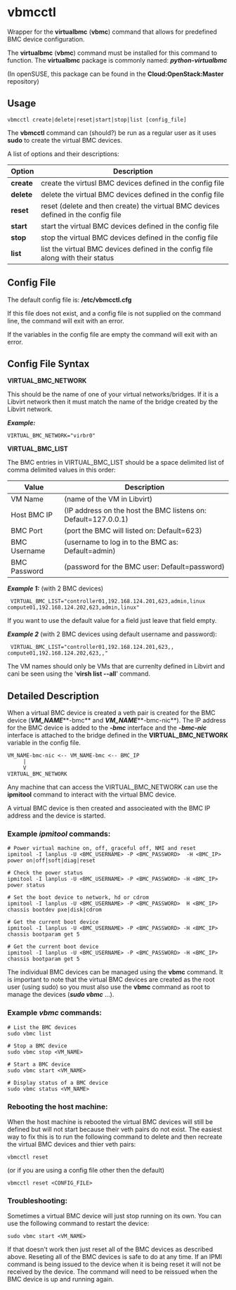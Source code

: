 # vbmcctl
Wrapper for the **virtualbmc** (**vbmc**) command that allows for predefined BMC device configuration.

The **virtualbmc** (**vbmc**) command must be installed for this command to function. The **virtualbmc** package is commonly named: ***python-virtualbmc*** 

(In openSUSE, this package can be found in the **Cloud:OpenStack:Master** repository)


## Usage
```
vbmcctl create|delete|reset|start|stop|list [config_file]
```
The **vbmcctl** command can (should?) be run as a regular user as it uses **sudo** to create the virtual BMC devices.

A list of options and their descriptions:

Option | Description
------------ | -------------
**create** |		create the virtusl BMC devices defined in the config file
**delete** |		delete the virtual BMC devices defined in the config file
**reset** |	reset (delete and then create) the virtual BMC devices defined in the config file
**start** |	start the virtual BMC devices defined in the config file
**stop** |	stop the virtual BMC devices defined in the config file
**list** |		list the virtual BMC devices defined in the config file along with their status

## Config File
The default config file is: **/etc/vbmcctl.cfg**

If this file does not exist, and a config file is not supplied on the command line, the command will exit with an error.

If the variables in the config file are empty the command will exit with an error.

## Config File Syntax

**VIRTUAL_BMC_NETWORK**

This should be the name of one of your virtual networks/bridges. If it is a Libvirt network then it must match the name of the bridge created by the Libvirt network.

***Example:***

	VIRTUAL_BMC_NETWORK="virbr0"
	

**VIRTUAL_BMC_LIST**

The BMC entries in VIRTUAL_BMC_LIST should be a space delimited list of comma delimited values in this order: 

Value | Description
------------ | -------------
VM Name |  (name of the VM in Libvirt)
Host BMC IP |  (IP address on the host the BMC listens on: Default=127.0.0.1)
BMC Port | (port the BMC will listed on: Default=623)
 BMC Username |  (username to log in to the BMC as: Default=admin)
 BMC Password |  (password for the BMC user: Default=password)

***Example 1:*** (with 2 BMC devices)
 
	 VIRTUAL_BMC_LIST="controller01,192.168.124.201,623,admin,linux compute01,192.168.124.202,623,admin,linux"

If you want to use the default value for a field just leave that field empty.

***Example 2*** (with 2 BMC devices using default username and password):

	 VIRTUAL_BMC_LIST="controller01,192.168.124.201,623,, compute01,192.168.124.202,623,,"

The VM names should only be VMs that are currenlty defined in Libvirt and cani be seen using the '**virsh list --all**' command.

## Detailed Description
When a virtual BMC device is created a veth pair is created for the BMC device (***VM_NAME*****-bmc** and ***VM_NAME*****-bmc-nic**). The IP address for the BMC device is added to the ***-bmc*** interface and the ***-bmc-nic*** interface is attached to the bridge defined in the **VIRTUAL_BMC_NETWORK** variable in the config file.

```
VM_NAME-bmc-nic <-- VM_NAME-bmc <-- BMC_IP
     |
     V
VIRTUAL_BMC_NETWORK
```
Any machine that can access the VIRTUAL_BMC_NETWORK can use the **ipmitool** command to interact with the virtual BMC device.

A virtual BMC device is then created and associeated with the BMC IP address and the device is started.

### Example *ipmitool* commands:
```
# Power virtual machine on, off, graceful off, NMI and reset
ipmitool -I lanplus -U <BMC_USERNAME> -P <BMC_PASSWORD>  -H <BMC_IP> power on|off|soft|diag|reset

# Check the power status
ipmitool -I lanplus -U <BMC_USERNAME> -P <BMC_PASSWORD> -H <BMC_IP> power status

# Set the boot device to network, hd or cdrom
ipmitool -I lanplus -U <BMC_USERNAME> -P <BMC_PASSWORD>  H <BMC_IP> chassis bootdev pxe|disk|cdrom

# Get the current boot device
ipmitool -I lanplus -U <BMC_USERNAME> -P <BMC_PASSWORD> -H <BMC_IP> chassis bootparam get 5

# Get the current boot device
ipmitool -I lanplus -U <BMC_USERNAME> -P <BMC_PASSWORD> -H <BMC_IP> chassis bootparam get 5
```

The individual BMC devices can be managed using the **vbmc** command. It is important to note that the virtual BMC devices are created as the root user (using sudo) so you must also use the **vbmc** command as root to manage the devices (***sudo vbmc*** ...).

### Example *vbmc* commands:
```
# List the BMC devices
sudo vbmc list

# Stop a BMC device
sudo vbmc stop <VM_NAME>

# Start a BMC device
sudo vbmc start <VM_NAME>

# Display status of a BMC device
sudo vbmc status <VM_NAME>
```

### Rebooting the host machine:
When the host machine is rebooted the virtual BMC devices will still be defined but will not start because their veth pairs do not exist. The easiest way to fix this is to run the following command to delete and then recreate the virtual BMC devices and thier veth pairs:
```
vbmcctl reset
```
(or if you are using a config file other then the default)
```
vbmcctl reset <CONFIG_FILE>
```

### Troubleshooting:
Sometimes a virtual BMC device will just stop running on its own. You can use the following command to restart the device:
```
sudo vbmc start <VM_NAME>
```
If that doesn't work then just reset all of the BMC devices as described above. Reseting all of the BMC devices is safe to do at any time. If an IPMI command is being issued to the device when it is being reset it will not be received by the device. The command will need to be reissued when the BMC device is up and running again.